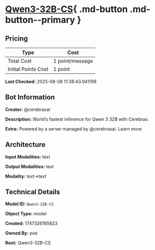 # [Qwen3-32B-CS](https://poe.com/Qwen3-32B-CS){ .md-button .md-button--primary }

## Pricing

| Type | Cost |
|------|------|
| Total Cost | 1 point/message |
| Initial Points Cost | 1 point |

**Last Checked:** 2025-08-08 11:38:43.941198


## Bot Information

**Creator:** @cerebrasai

**Description:** World’s fastest inference for Qwen 3 32B with Cerebras.

**Extra:** Powered by a server managed by @cerebrasai. Learn more


## Architecture

**Input Modalities:** text

**Output Modalities:** text

**Modality:** text->text


## Technical Details

**Model ID:** `Qwen3-32B-CS`

**Object Type:** model

**Created:** 1747326165823

**Owned By:** poe

**Root:** Qwen3-32B-CS
